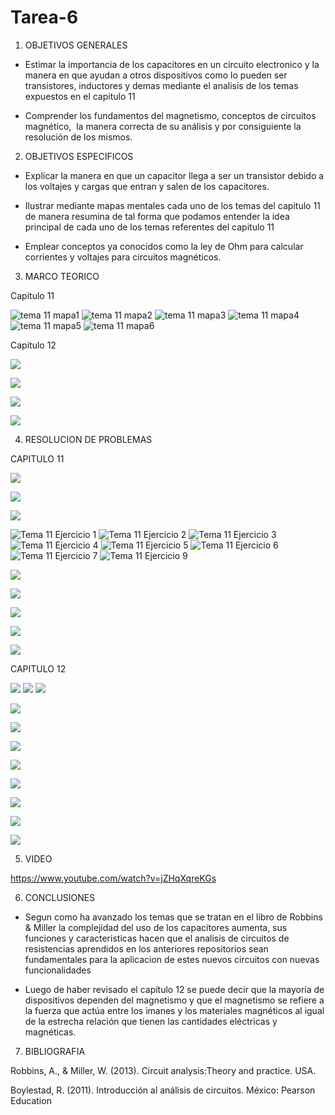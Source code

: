 # Tarea-6

1. OBJETIVOS GENERALES

- Estimar la importancia de los capacitores en un circuito electronico y la manera en que ayudan a otros dispositivos como lo pueden ser transistores, inductores y demas mediante el analisis de los temas expuestos en el capitulo 11

- Comprender los fundamentos del magnetismo, conceptos de circuitos magnético,  la manera correcta de su análisis y por consiguiente la resolución de los mismos. 

2. OBJETIVOS ESPECIFICOS

- Explicar la manera en que un capacitor llega a ser un transistor debido a los voltajes y cargas que entran y salen de los capacitores.

- Ilustrar mediante mapas mentales cada uno de los temas del capitulo 11 de manera resumina de tal forma que podamos entender la idea principal de cada uno de los temas referentes del capitulo 11

- Emplear conceptos ya conocidos como la ley de Ohm para calcular corrientes y voltajes para circuitos magnéticos.


3. MARCO TEORICO

Capitulo 11

![tema 11 mapa1](https://user-images.githubusercontent.com/84397282/127097923-61db904e-e75d-4043-9d16-fa2978959162.jpg)
![tema 11 mapa2](https://user-images.githubusercontent.com/84397282/127097925-278c5e29-883f-4e2f-9b0f-1eef2594d2ee.jpg)
![tema 11 mapa3](https://user-images.githubusercontent.com/84397282/127097926-5dec3262-56cd-4527-b1af-e23232fc03fe.jpg)
![tema 11 mapa4](https://user-images.githubusercontent.com/84397282/127097931-e8634c5c-d443-43ea-98c5-7f870a890392.jpg)
![tema 11 mapa5](https://user-images.githubusercontent.com/84397282/127097934-ddb0df6c-5cd7-4988-beb9-b5fcbe389d13.jpg)
![tema 11 mapa6](https://user-images.githubusercontent.com/84397282/127097935-5267c2a9-649d-4d8a-9be8-20840591a13a.jpg)



Capitulo 12


![](https://user-images.githubusercontent.com/84998005/127069818-b6ddc9f0-b3c9-4c17-a03f-de7ba068fb97.png)

![](https://user-images.githubusercontent.com/84998005/127069823-ccb27a82-6d12-4e7e-861f-d1f8fa495c88.png)

![](https://user-images.githubusercontent.com/84998013/127084251-b708190f-01f8-470c-95ad-f9e7459542c9.png)

![](https://user-images.githubusercontent.com/84998013/127084288-80e0b64f-55c3-4644-be99-9e2dcb42884c.png)

4. RESOLUCION DE PROBLEMAS

CAPITULO 11

![](https://user-images.githubusercontent.com/84998005/127100057-ad053c19-c22a-4b8c-89d2-673f704d1265.png)

![](https://user-images.githubusercontent.com/84998005/127100051-318ed7b8-933a-4677-b701-5a2aa33897e4.png)

![](https://user-images.githubusercontent.com/84998005/127100062-e3ecb7f4-e0d8-4c65-86bf-8227ad23415a.png)

![Tema 11 Ejercicio 1](https://user-images.githubusercontent.com/84397282/127098095-975f2b38-0129-413e-908a-959354315fac.jpg)
![Tema 11 Ejercicio 2](https://user-images.githubusercontent.com/84397282/127098097-4e9308ce-9f16-42b0-b902-fbad49742fe3.jpg)
![Tema 11 Ejercicio 3](https://user-images.githubusercontent.com/84397282/127098098-748daa20-2fef-4117-83f3-43f1c723274d.jpg)
![Tema 11 Ejercicio 4](https://user-images.githubusercontent.com/84397282/127098099-bfdad7a6-bf85-4914-ad29-f93dc06b6179.jpg)
![Tema 11 Ejercicio 5](https://user-images.githubusercontent.com/84397282/127098100-0ebd793f-1eab-40a1-8a31-61ccdcf79921.jpg)
![Tema 11 Ejercicio 6](https://user-images.githubusercontent.com/84397282/127098101-edde2294-3800-43ba-aeb4-8035a06aca2c.jpg)
![Tema 11 Ejercicio 7](https://user-images.githubusercontent.com/84397282/127098103-6e4c63b6-03f7-4e61-814c-6660dbd6b8a3.jpg)
![Tema 11 Ejercicio 9](https://user-images.githubusercontent.com/84397282/127098104-42502e4a-bfc8-4a87-a5dc-5f0c607976e0.jpg)


![](https://user-images.githubusercontent.com/84998013/127088118-3bae0bb9-1033-4b7a-bbfb-dc4ee875af49.png)

![](https://user-images.githubusercontent.com/84998013/127088223-4400c0fb-b3d1-48d7-89a8-1ba34d14ef5e.png)

![](https://user-images.githubusercontent.com/84998013/127088266-a769454b-6430-4c4a-bbc9-b7decdd89842.png)

![](https://user-images.githubusercontent.com/84998013/127088312-cb663907-8dab-453f-9355-cdbf421e2347.png)

![](https://user-images.githubusercontent.com/84998013/127088415-4659fd4b-cc13-4e5f-821f-afa2bcdbf93b.png)

CAPITULO 12

![](https://user-images.githubusercontent.com/84397282/127098250-8bcfbe87-2c0c-436c-9b30-64b565da9965.jpg)
![](https://user-images.githubusercontent.com/84397282/127098251-7520e65d-8b82-4ba3-86c6-1c77b1e7249d.jpg)
![](https://user-images.githubusercontent.com/84397282/127098253-8e3c1278-dcaf-4342-9163-85368191351e.jpg)

![](https://user-images.githubusercontent.com/84998013/127088527-c384cc8b-f52a-42a5-aa4f-ff2a47fdc8c4.png)

![](https://user-images.githubusercontent.com/84998013/127088692-198f080e-2325-4bcb-b467-be766f618cba.png)

![](https://user-images.githubusercontent.com/84998013/127088745-0ff880ae-5865-4bad-86d8-52dd5653faf7.png)

![](https://user-images.githubusercontent.com/84998013/127088800-0d2d7d81-51f0-4adc-b2a9-2ed5ab910d8b.png)

![](https://user-images.githubusercontent.com/84998005/127159295-d5d59f1f-af68-4c4d-b0f0-72e6b8c0cd5f.png)

![](https://user-images.githubusercontent.com/84998005/127159288-eff13f38-193c-4e26-a278-88b3b955ac35.png)

![](https://user-images.githubusercontent.com/84998005/127159281-6992bf11-d8d1-416a-b626-d6b8fd259d92.png)

![](https://user-images.githubusercontent.com/84998005/127159298-07f249fc-f41c-4e5e-b66d-b56cc98ade47.png)


5. VIDEO

https://www.youtube.com/watch?v=jZHqXqreKGs

6. CONCLUSIONES

- Segun como ha avanzado los temas que se tratan en el libro de Robbins & Miller la complejidad del uso de los capacitores aumenta, sus funciones y caracteristicas hacen que el analisis de circuitos de resistencias aprendidos en los anteriores repositorios sean fundamentales para la aplicacion de estes nuevos circuitos con nuevas funcionalidades

- Luego de haber revisado el capítulo 12 se puede decir que la mayoría de dispositivos  dependen del magnetismo y que el magnetismo se refiere a la fuerza que actúa entre los imanes y los materiales magnéticos al igual de la estrecha relación que tienen las cantidades eléctricas y magnéticas.


7. BIBLIOGRAFIA

Robbins, A., & Miller, W. (2013). Circuit analysis:Theory and practice. USA.

Boylestad, R. (2011). Introducción al análisis de circuitos. México: Pearson Education

